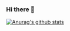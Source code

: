 ### Hi there 👋

[![Anurag's github stats](https://github-readme-stats.vercel.app/api?username=GACLove)](https://github.com/GACLove/github-readme-stats)


<!--
**GACLove/GACLove** is a ✨ _special_ ✨ repository because its `README.md` (this file) appears on your GitHub profile.

Here are some ideas to get you started:

- 🔭 I’m currently working on ...
- 🌱 I’m currently learning ...
- 👯 I’m looking to collaborate on ...
- 🤔 I’m looking for help with ...
- 💬 Ask me about ...
- 📫 How to reach me: ...
- 😄 Pronouns: ...
- ⚡ Fun fact: ...
-->
